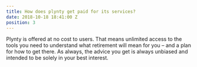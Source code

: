 ```yaml
---
title: How does plynty get paid for its services?
date: 2018-10-18 18:41:00 Z
position: 3
---
```


Plynty is offered at no cost to users. That means unlimited access to the tools you need to understand what retirement will mean for you – and a plan for how to get there. As always, the advice you get is always unbiased and intended to be solely in your best interest.